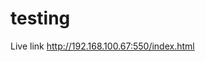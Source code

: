 # testing
Live link <a href="http://192.168.100.67:550/index.html">http://192.168.100.67:550/index.html</a>
